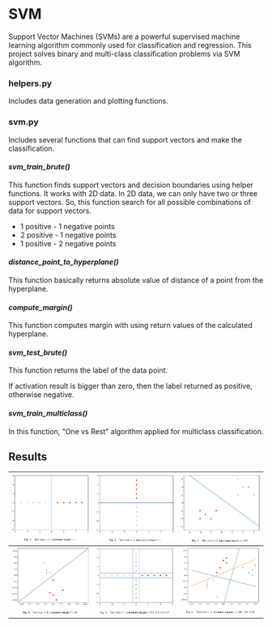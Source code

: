 # SVM

Support Vector Machines (SVMs) are a powerful supervised machine learning algorithm commonly used for classification and regression. This project solves binary and multi-class classification problems via SVM algorithm.

### helpers.py
Includes data generation and plotting functions. 

### svm.py

Includes several functions that can find support vectors and make the classification. 

#### *svm_train_brute()*

This function finds support vectors and decision boundaries using helper functions. It works with 2D data. In 2D data, we can only have two or three support vectors. So, this function search for all possible combinations of data for support vectors.<p>

* 1 positive - 1 negative points
* 2 positive - 1 negative points
* 1 positive - 2 negative points

#### *distance_point_to_hyperplane()*

This function basically returns absolute value of distance of a point from the hyperplane.

#### *compute_margin()*
This function computes margin with using return values of the calculated hyperplane.

#### *svm_test_brute()*
This function returns the label of the data point.

If activation result is bigger than zero, then the label returned as positive, otherwise negative.

#### *svm_train_multiclass()*
In this function, "One vs Rest" algorithm applied for multiclass classification. 

## Results

|![Fig 1](assets/1.png)| ![Fig 2](assets/2.png)|![Fig 3](assets/3.png)|
| ------------- |:-------------:| -----:|
|![Fig 4](assets/4.PNG)| ![Fig 5](assets/5.PNG)|![Fig 6](assets/6.PNG)|
